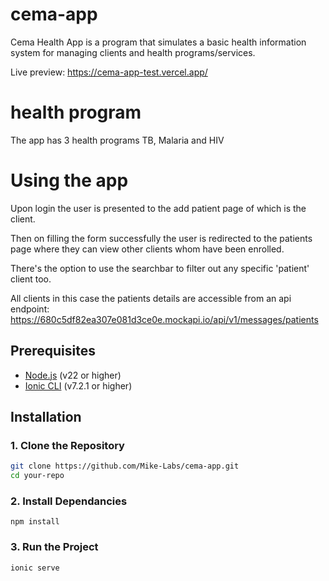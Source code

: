 # cema-app
Cema Health App is a program that simulates a basic health information system for managing clients and health programs/services.

Live preview: https://cema-app-test.vercel.app/

# health program
The app has 3 health programs TB, Malaria and HIV

# Using the app
Upon login the user is presented to the add patient page of which is the client.

Then on filling the form successfully the user is redirected to the patients page where they can view other clients whom have been enrolled.

There's the option to use the searchbar to filter out any specific 'patient' client too.

All clients in this case the patients details are accessible from an api endpoint: https://680c5df82ea307e081d3ce0e.mockapi.io/api/v1/messages/patients 

## Prerequisites
- [Node.js](https://nodejs.org/) (v22 or higher)
- [Ionic CLI](https://ionicframework.com/docs/cli) (v7.2.1 or higher)

## Installation

### 1. Clone the Repository
```bash
git clone https://github.com/Mike-Labs/cema-app.git
cd your-repo
```
### 2. Install Dependancies
```
npm install
```
### 3. Run the Project
```
ionic serve
````
